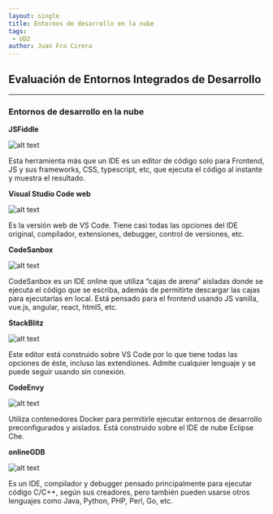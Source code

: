 ```yaml
---
layout: single
title: Entornos de desarrollo en la nube
tags:
 - UD2 
author: Juan Fco Cirera
---
```

## Evaluación de Entornos Integrados de Desarrollo
-----


### Entornos de desarrollo en la nube


**JSFiddle**

![alt text]( https://res.cloudinary.com/practicaldev/image/fetch/s--A6fhOBCs--/c_limit%2Cf_auto%2Cfl_progressive%2Cq_auto%2Cw_880/https://thepracticaldev.s3.amazonaws.com/i/5zzr3h0foe04onjolqx7.png "JSFiddle")

Esta herramienta más que un IDE es un editor de código solo para Frontend, JS y sus frameworks, CSS, typescript, etc, que ejecuta el código al instante y muestra el resultado.

**Visual Studio Code web**

![alt text](https://tweakers.net/ext/i/2002833362.png "VSCode")

Es la versión web de VS Code. Tiene casi todas las opciones del IDE original, compilador, extensiones, debugger, control de versiones, etc.

**CodeSanbox**

![alt text](https://gdm-catalog-fmapi-prod.imgix.net/ProductScreenshot/80ef919d-b796-4eaa-b9f1-d36540e7611e.png "CodeSandbox")

CodeSanbox es un IDE online que utiliza “cajas de arena” aisladas donde se ejecuta el código que se escriba, además de permitirte descargar las cajas para ejecutarlas en local. Está pensado para el frontend usando JS vanilla, vue.js, angular, react, html5, etc.

**StackBlitz**

![alt text](https://www.bravent.net/wp-content/uploads/2020/12/2-1.png "StackBlitz")

Este editor está construido sobre VS Code por lo que tiene todas las opciones de éste, incluso las extendiones. Admite cualquier lenguaje y se puede seguir usando sin conexión.

**CodeEnvy** 

![alt text](https://i.ytimg.com/vi/7yaBZviac8U/maxresdefault.jpg "CodeEnvy")

Utiliza contenedores Docker para permitirle ejecutar entornos de desarrollo preconfigurados y aislados. Está construido sobre el IDE de nube Eclipse Che.



**onlineGDB**

![alt text](https://geekflare.com/wp-content/uploads/2021/08/onlinegdb.png "onlineGDB")

Es un IDE, compilador y debugger pensado principalmente para ejecutar código C/C++, según sus creadores, pero también pueden usarse otros lenguajes como Java, Python, PHP, Perl, Go, etc. 

